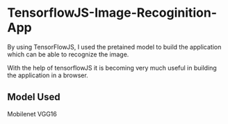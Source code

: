 # TensorflowJS-Image-Recoginition-App

By using TensorFlowJS, I used the pretained model to build the application which can be able to recognize the image.

With the help of tensorflowJS it is becoming very much useful in building the application in a browser.

## Model Used
  Mobilenet
  VGG16
 
 

